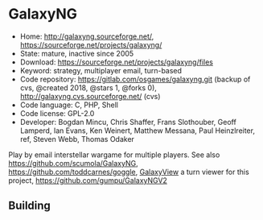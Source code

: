 # GalaxyNG

- Home: http://galaxyng.sourceforge.net/, https://sourceforge.net/projects/galaxyng/
- State: mature, inactive since 2005
- Download: https://sourceforge.net/projects/galaxyng/files
- Keyword: strategy, multiplayer email, turn-based
- Code repository: https://gitlab.com/osgames/galaxyng.git (backup of cvs, @created 2018, @stars 1, @forks 0), http://galaxyng.cvs.sourceforge.net/ (cvs)
- Code language: C, PHP, Shell
- Code license: GPL-2.0
- Developer: Bogdan Mincu, Chris Shaffer, Frans Slothouber, Geoff Lamperd, Ian Evans, Ken Weinert, Matthew Messana, Paul Heinzlreiter, ref, Steven Webb, Thomas Odaker

Play by email interstellar wargame for multiple players.
See also https://github.com/scumola/GalaxyNG, https://github.com/toddcarnes/goggle, [GalaxyView](https://sourceforge.net/projects/galaxyview/) a turn viewer for this project, https://github.com/gumpu/GalaxyNGV2

## Building
